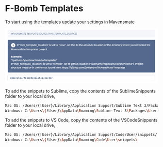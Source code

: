 F-Bomb Templates
=================

To start using the templates update your settings in Mavensmate

![template settings](https://github.com/damonshaw/fbombtemplates/blob/master/TemplateSource.PNG)

To add the snippets to Sublime, copy the contents of the SublimeSnippents folder to your local drive,
```sh
Mac OS: /Users/{!User}/Library/Application Support/Sublime Text 3/Packages/User/
Windows: C:\Users\{!User}\AppData\Roaming\Sublime Text 3\Packages\User
```

To add the snippets to VS Code, copy the contents of the VSCodeSnippents folder to your local drive,
```sh
Mac OS: /Users/{!User}/Library/Application Support/Code/User/snippets/
Windows: C:\Users\{!User}\AppData\Roaming\Code\User\snippets\
```